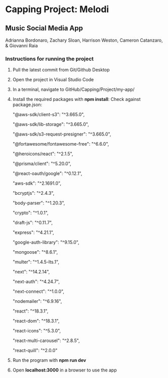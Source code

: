 # Capping Project: Melodi
## Music Social Media App

Adrianna Bordonaro, Zachary Sloan, Harrison Weston, Cameron Catanzaro, & Giovanni Raia

### Instructions for running the project

1. Pull the latest commit from Git/Github Desktop
2. Open the project in Visual Studio Code
3. In a terminal, navigate to GitHub/Capping/Project/my-app/
4. Install the required packages with **npm install**:
  Check against package.json:

    "@aws-sdk/client-s3": "^3.665.0",

     "@aws-sdk/lib-storage": "^3.665.0",

     "@aws-sdk/s3-request-presigner": "^3.665.0",

     "@fortawesome/fontawesome-free": "^6.6.0",

     "@heroicons/react": "^2.1.5",

     "@prisma/client": "^5.20.0",

     "@react-oauth/google": "^0.12.1",

     "aws-sdk": "^2.1691.0",

     "bcryptjs": "^2.4.3",

     "body-parser": "^1.20.3",

     "crypto": "^1.0.1",

     "draft-js": "^0.11.7",

     "express": "^4.21.1",

     "google-auth-library": "^9.15.0",

     "mongoose": "^8.6.1",

     "multer": "^1.4.5-lts.1",

     "next": "^14.2.14",

     "next-auth": "^4.24.7",

     "next-connect": "^1.0.0",

     "nodemailer": "^6.9.16",

     "react": "^18.3.1",

     "react-dom": "^18.3.1",

     "react-icons": "^5.3.0",

     "react-multi-carousel": "^2.8.5",

     "react-quill": "^2.0.0"

6.  Run the program with **npm run dev**
7.  Open **localhost:3000** in a browser to use the app
